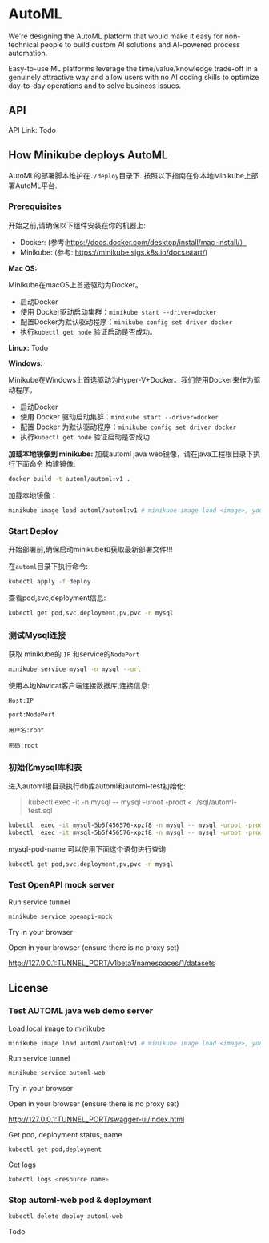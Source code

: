 # AutoML

We're designing the AutoML platform that would make it easy for non-technical people to build custom AI solutions and
AI-powered process automation.

Easy-to-use ML platforms leverage the time/value/knowledge trade-off in a genuinely attractive way and allow users with
no AI coding skills to optimize day-to-day operations and to solve business issues.

## API

API Link: Todo

## How Minikube deploys AutoML

AutoML的部署脚本维护在``./deploy``目录下.
按照以下指南在你本地Minikube上部署AutoML平台.

### Prerequisites

开始之前,请确保以下组件安装在你的机器上:

- Docker: (参考:https://docs.docker.com/desktop/install/mac-install/）
- Minikube:  (参考::https://minikube.sigs.k8s.io/docs/start/)

**Mac OS:**

Minikube在macOS上首选驱动为Docker。

- 启动Docker
- 使用 Docker驱动启动集群：`minikube start --driver=docker`
- 配置Docker为默认驱动程序：`minikube config set driver docker`
- 执行`kubectl get node` 验证启动是否成功。

**Linux:** Todo

**Windows:**

Minikube在Windows上首选驱动为Hyper-V+Docker。我们使用Docker来作为驱动程序。

- 启动Docker
- 使用 Docker 驱动启动集群：`minikube start --driver=docker`
- 配置 Docker 为默认驱动程序：`minikube config set driver docker`
- 执行`kubectl get node` 验证启动是否成功


**加载本地镜像到 minikube:**
加载automl java web镜像，请在java工程根目录下执行下面命令
构建镜像:
```bash
docker build -t automl/automl:v1 .
```

加载本地镜像：
```bash
minikube image load automl/automl:v1 # minikube image load <image>, your local image
```

### Start Deploy

开始部署前,确保启动minikube和获取最新部署文件!!!

在``automl``目录下执行命令:

```bash
kubectl apply -f deploy
```

查看pod,svc,deployment信息:

```bash
kubectl get pod,svc,deployment,pv,pvc -n mysql
```

### 测试Mysql连接

获取 minikube的 `IP` 和service的`NodePort`

```bash
minikube service mysql -n mysql --url
```

使用本地Navicat客户端连接数据库,连接信息:

``Host:IP``

``port:NodePort``

``用户名:root``

``密码:root``

### 初始化mysql库和表

进入automl根目录执行db库automl和automl-test初始化:

> kubectl  exec -it <mysql-pod-name>  -n mysql -- mysql -uroot -proot <database-name>  < ./sql/automl-test.sql

```bash
kubectl  exec -it mysql-5b5f456576-xpzf8 -n mysql -- mysql -uroot -proot automl  <  ./sql/automl.sql
kubectl  exec -it mysql-5b5f456576-xpzf8 -n mysql -- mysql -uroot -proot automl-test  <  ./sql/automl-test.sql
```

mysql-pod-name 可以使用下面这个语句进行查询

```bash
kubectl get pod,svc,deployment,pv,pvc -n mysql
```

### Test OpenAPI mock server

Run service tunnel

```bash
minikube service openapi-mock
```

Try in your browser

Open in your browser (ensure there is no proxy set)

http://127.0.0.1:TUNNEL_PORT/v1beta1/namespaces/1/datasets

## License

### Test AUTOML java web demo server

Load local image to minikube

```bash
minikube image load automl/automl:v1 # minikube image load <image>, your local image
```
Run service tunnel

```bash
minikube service automl-web
```

Try in your browser

Open in your browser (ensure there is no proxy set)

http://127.0.0.1:TUNNEL_PORT/swagger-ui/index.html

Get pod, deployment status, name
```bash
kubectl get pod,deployment
```

Get logs
```bash
kubectl logs <resource name>
```

### Stop automl-web pod & deployment

```bash
kubectl delete deploy automl-web
```

Todo

